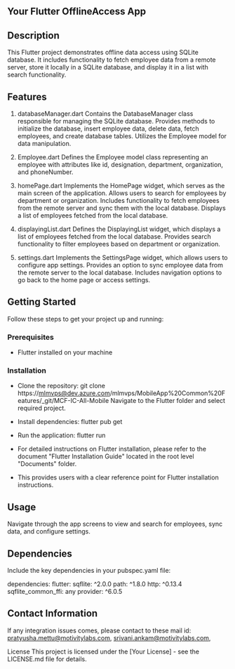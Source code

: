## Your Flutter OfflineAccess App

## Description
 
This Flutter project demonstrates offline data access using SQLite database. It includes functionality to fetch employee data from a remote server, store it locally in a SQLite database, and display it in a list with search functionality.
 
## Features
 
1. databaseManager.dart
   Contains the DatabaseManager class responsible for managing the SQLite database.
   Provides methods to initialize the database, insert employee data, delete data, fetch employees, and create database tables.
   Utilizes the Employee model for data manipulation.
 
2. Employee.dart
   Defines the Employee model class representing an employee with attributes like id, designation, department, organization, and    phoneNumber.
 
3. homePage.dart
   Implements the HomePage widget, which serves as the main screen of the application.
   Allows users to search for employees by department or organization.
   Includes functionality to fetch employees from the remote server and sync them with the local database.
   Displays a list of employees fetched from the local database.
 
4. displayingList.dart
   Defines the DisplayingList widget, which displays a list of employees fetched from the local database.
   Provides search functionality to filter employees based on department or organization.
5. settings.dart
   Implements the SettingsPage widget, which allows users to configure app settings.
   Provides an option to sync employee data from the remote server to the local database.
   Includes navigation options to go back to the home page or access settings.

 
## Getting Started
 
Follow these steps to get your project up and running:
 
### Prerequisites
 
- Flutter installed on your machine
 
### Installation
 
- Clone the repository:  git clone https://mlmvps@dev.azure.com/mlmvps/MobileApp%20Common%20Features/_git/MCF-IC-All-Mobile
Navigate to the Flutter folder and select required project.

- Install dependencies: flutter pub get
- Run the application: flutter run
- For detailed instructions on Flutter installation, please refer to the document "Flutter Installation Guide" located in the root level "Documents" folder.

- This provides users with a clear reference point for Flutter installation instructions.
 
 
## Usage
 
Navigate through the app screens to view and search for employees, sync data, and configure settings.
 
 
## Dependencies
Include the key dependencies in your pubspec.yaml file:
 
dependencies:
  flutter:
sqflite: ^2.0.0
  path: ^1.8.0
  http: ^0.13.4
  sqflite_common_ffi: any
  provider: ^6.0.5

## Contact Information
  If any integration issues comes, please contact to these mail id: pratyusha.mettu@motivitylabs.com, srivani.ankam@motivitylabs.com,
 
 
License
This project is licensed under the [Your License] - see the LICENSE.md file for details.